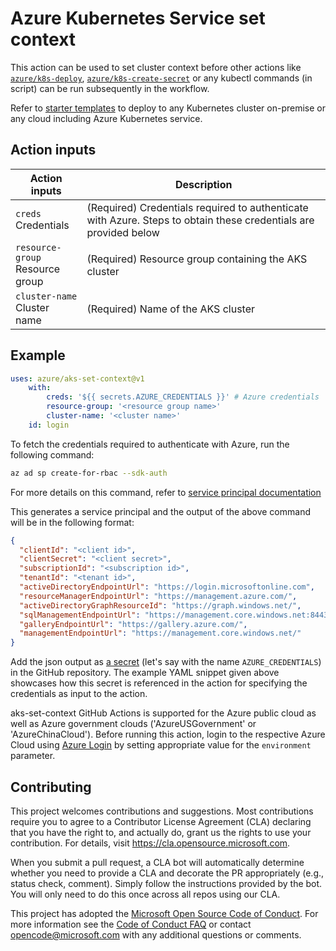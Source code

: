 # Azure Kubernetes Service set context

This action can be used to set cluster context before other actions like [`azure/k8s-deploy`](https://github.com/Azure/k8s-deploy/tree/master), [`azure/k8s-create-secret`](https://github.com/Azure/k8s-create-secret/tree/master) or any kubectl commands (in script) can be run subsequently in the workflow.

Refer to [starter templates](https://github.com/Azure/actions-workflow-samples/tree/master/Kubernetes) to deploy to any Kubernetes cluster on-premise or any cloud including Azure Kubernetes service.

## Action inputs

<table>
  <thead>
    <tr>
      <th>Action inputs</th>
      <th>Description</th>
    </tr>
  </thead>

  <tr>
    <td><code>creds</code><br/>Credentials</td>
    <td>(Required) Credentials required to authenticate with Azure. Steps to obtain these credentials are provided below</td>
  </tr>
  <tr>
    <td><code>resource-group</code><br/>Resource group</td>
    <td>(Required) Resource group containing the AKS cluster</td>
  </tr>
  <tr>
    <td><code>cluster-name</code><br/>Cluster name</td>
    <td>(Required) Name of the AKS cluster</td>
  </tr>
</table>

## Example

```yaml
uses: azure/aks-set-context@v1
    with:
        creds: '${{ secrets.AZURE_CREDENTIALS }}' # Azure credentials
        resource-group: '<resource group name>'
        cluster-name: '<cluster name>'
    id: login
```

To fetch the credentials required to authenticate with Azure, run the following command:

```sh
az ad sp create-for-rbac --sdk-auth
```

For more details on this command, refer to [service principal documentation](https://docs.microsoft.com/cli/azure/ad/sp?view=azure-cli-latest#az-ad-sp-create-for-rbac)

This generates a service principal and the output of the above command will be in the following format:

```json
{
  "clientId": "<client id>",
  "clientSecret": "<client secret>",
  "subscriptionId": "<subscription id>",
  "tenantId": "<tenant id>",
  "activeDirectoryEndpointUrl": "https://login.microsoftonline.com",
  "resourceManagerEndpointUrl": "https://management.azure.com/",
  "activeDirectoryGraphResourceId": "https://graph.windows.net/",
  "sqlManagementEndpointUrl": "https://management.core.windows.net:8443/",
  "galleryEndpointUrl": "https://gallery.azure.com/",
  "managementEndpointUrl": "https://management.core.windows.net/"
}
```

Add the json output as [a secret](https://developer.github.com/actions/managing-workflows/storing-secrets/) (let's say with the name `AZURE_CREDENTIALS`) in the GitHub repository. The example YAML snippet given above showcases how this secret is referenced in the action for specifying the credentials as input to the action.

aks-set-context GitHub Actions is supported for the Azure public cloud as well as Azure government clouds ('AzureUSGovernment' or 'AzureChinaCloud'). Before running this action, login to the respective Azure Cloud  using [Azure Login](https://github.com/Azure/login) by setting appropriate value for the `environment` parameter.

## Contributing

This project welcomes contributions and suggestions.  Most contributions require you to agree to a
Contributor License Agreement (CLA) declaring that you have the right to, and actually do, grant us
the rights to use your contribution. For details, visit https://cla.opensource.microsoft.com.

When you submit a pull request, a CLA bot will automatically determine whether you need to provide
a CLA and decorate the PR appropriately (e.g., status check, comment). Simply follow the instructions
provided by the bot. You will only need to do this once across all repos using our CLA.

This project has adopted the [Microsoft Open Source Code of Conduct](https://opensource.microsoft.com/codeofconduct/).
For more information see the [Code of Conduct FAQ](https://opensource.microsoft.com/codeofconduct/faq/) or
contact [opencode@microsoft.com](mailto:opencode@microsoft.com) with any additional questions or comments.

